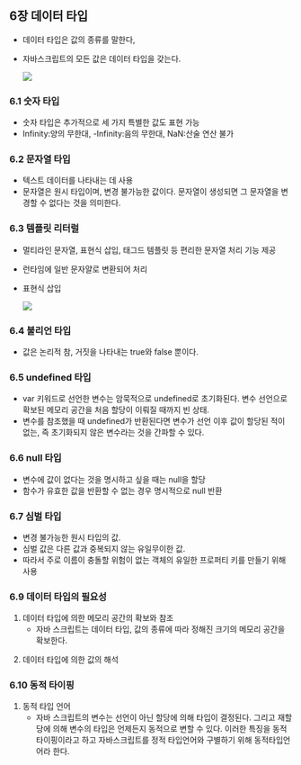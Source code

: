 ## 6장 데이터 타입

- 데이터 타입은 값의 종류를 말한다,
- 자바스크립트의 모든 값은 데이터 타입을 갖는다.

    <img src="https://github.com/mobi-community/mobi-2th-book-study/assets/95909862/5b507358-4c4b-444d-b966-49e17342789d">

### 6.1 숫자 타입

- 숫자 타입은 추가적으로 세 가지 특별한 값도 표현 가능
- Infinity:양의 무한대, -Infinity:음의 무한대, NaN:산술 연산 불가

### 6.2 문자열 타입

- 텍스트 데이터를 나타내는 데 사용
- 문자열은 원시 타입이며, 변경 불가능한 값이다. 문자열이 생성되면 그 문자열을 변경할 수 없다는 것을 의미한다.

### 6.3 템플릿 리터럴

- 멀티라인 문자열, 표현식 삽입, 태그드 템플릿 등 편리한 문자열 처리 기능 제공
- 런타임에 일반 문자얄로 변환되어 처리
- 표현식 삽입

    <img src="https://github.com/mobi-community/mobi-2th-book-study/assets/95909862/30c3b74a-ab2b-4857-b872-6a63a9222216">

### 6.4 불리언 타입

- 값은 논리적 참, 거짓을 나타내는 true와 false 뿐이다.

### 6.5 undefined 타입

- var 키워드로 선언한 변수는 암묵적으로 undefined로 초기화된다. 변수 선언으로 확보된 메모리 공간을 처음 할당이 이뤄질 때까지 빈 상태.
- 변수를 참조했을 때 undefined가 반환된다면 변수가 선언 이후 값이 할당된 적이 없는, 즉 초기화되지 않은 변수라는 것을 간파할 수 있다.

### 6.6 null 타입

- 변수에 값이 없다는 것을 명시하고 싶을 때는 null을 할당
- 함수가 유효한 값을 반환할 수 없는 경우 명시적으로 null 반환

### 6.7 심벌 타입

- 변경 불가능한 원시 타입의 값.
- 심벌 값은 다른 값과 중복되지 않는 유일무이한 값.
- 따라서 주로 이름이 충돌할 위험이 없는 객체의 유일한 프로퍼티 키를 만들기 위해 사용

### 6.9 데이터 타입의 필요성

1. 데이터 타입에 의한 메모리 공간의 확보와 참조
    - 자바 스크립트는 데이터 타입, 값의 종류에 따라 정해진 크기의 메모리 공간을 확보한다.

2) 데이터 타입에 의한 값의 해석
   

### 6.10 동적 타이핑

1) 동적 타입 언어
   - 자바 스크립트의 변수는 선언이 아닌 할당에 의해 타입이 결정된다. 그리고 재할당에 의해 변수의 타입은 언제든지 동적으로 변할 수 있다. 이러한 특징을 동적 타이핑이라고 하고 자바스크립트를 정적 타입언어와 구별하기 위해 동적타입언어라 한다.